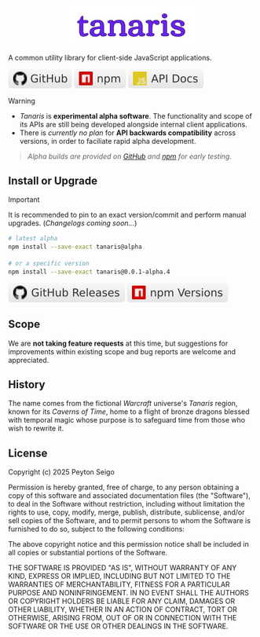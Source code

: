 [github]: https://github.com/pseigo/tanaris-js
[github-releases]: https://github.com/pseigo/tanaris-js/releases
[npm]: https://www.npmjs.com/package/tanaris
[npm-versions]: https://www.npmjs.com/package/tanaris?activeTab=versions
[api-docs]: https://pseigo.github.io/tanaris-js

<p align="center">
  <a href="https://github.com/pseigo/tanaris-js?tab=readme-ov-file#readme"><img src="./assets/images/banners/banner.svg" width=55% alt="Tanaris"></a>
</p>

A common utility library for client-side JavaScript applications.

[![pseigo/tanaris-js on GitHub](./assets/images/badges/shields-io-github-light.svg)][github]
[![tanaris on npm](./assets/images/badges/shields-io-npm-light.svg)][npm]
[![API documentation](./assets/images/badges/shields-io-api-docs-light.svg)][api-docs]

> [!WARNING]
>
> - _Tanaris_ is **experimental alpha software**. The functionality and scope
>   of its APIs are still being developed alongside internal client
>   applications.
> - There is _currently no plan_ for **API backwards compatibility** across
>   versions, in order to faciliate rapid alpha development.

> _Alpha builds are provided on [GitHub][github-releases] and [npm][npm] for
> early testing._

## Install or Upgrade

> [!IMPORTANT]
>
> It is recommended to pin to an exact version/commit and perform manual
> upgrades. (_Changelogs coming soon..._)

```sh
# latest alpha
npm install --save-exact tanaris@alpha

# or a specific version
npm install --save-exact tanaris@0.0.1-alpha.4
```

[![GitHub Releases for pseigo/tanaris-js](./assets/images/badges/shields-io-github-releases-light.svg)][github-releases]
[![npm Versions for tanaris](./assets/images/badges/shields-io-npm-versions-light.svg)][npm-versions]

## Scope

We are **not taking feature requests** at this time, but suggestions for
improvements within existing scope and bug reports are welcome and
appreciated.

## History

The name comes from the fictional _Warcraft_ universe's _Tanaris_ region, known
for its _Caverns of Time_, home to a flight of bronze dragons blessed with
temporal magic whose purpose is to safeguard time from those who wish to
rewrite it.

## License

Copyright (c) 2025 Peyton Seigo

Permission is hereby granted, free of charge, to any person obtaining a copy
of this software and associated documentation files (the "Software"), to deal
in the Software without restriction, including without limitation the rights
to use, copy, modify, merge, publish, distribute, sublicense, and/or sell
copies of the Software, and to permit persons to whom the Software is
furnished to do so, subject to the following conditions:

The above copyright notice and this permission notice shall be included in all
copies or substantial portions of the Software.

THE SOFTWARE IS PROVIDED "AS IS", WITHOUT WARRANTY OF ANY KIND, EXPRESS OR
IMPLIED, INCLUDING BUT NOT LIMITED TO THE WARRANTIES OF MERCHANTABILITY,
FITNESS FOR A PARTICULAR PURPOSE AND NONINFRINGEMENT. IN NO EVENT SHALL THE
AUTHORS OR COPYRIGHT HOLDERS BE LIABLE FOR ANY CLAIM, DAMAGES OR OTHER
LIABILITY, WHETHER IN AN ACTION OF CONTRACT, TORT OR OTHERWISE, ARISING FROM,
OUT OF OR IN CONNECTION WITH THE SOFTWARE OR THE USE OR OTHER DEALINGS IN THE
SOFTWARE.
